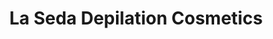 ---
title: "La Seda Depilation Cosmetics"
url: /siegburg/la-seda-depilation-cosmetics/
shop: Kosmetik
---